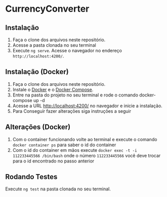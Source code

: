 # CurrencyConverter

## Instalação

1. Faça o clone dos arquivos neste repositório.
2. Acesse a pasta clonada no seu terminal
3. Execute `ng serve`. Acesse o navegador no endereço `http://localhost:4200/`.

## Instalação (Docker)

1. Faça o clone dos arquivos neste repositório.
2. Instale o [Docker](https://docs.docker.com/install/) e o [Docker Compose](https://docs.docker.com/compose/install/).
3. Entre na pasta do projeto no seu terminal e rode o comando docker-compose up -d
4. Acesse a URL <http://localhost:4200/> no navegador e inicie a instalação.
5. Para Conseguir fazer alterações siga instruções a seguir

## Alterações (Docker)

1. Com o container funcionando volte ao terminal e execute o comando `docker container ps` para saber o id do container
2. Com o id do container em mãos execute `docker exec -t -i 112233445566 /bin/bash` onde o número `112233445566` você deve trocar para o id encontrado no passo anterior

## Rodando Testes

Execute `ng test` na pasta clonada no seu terminal.
